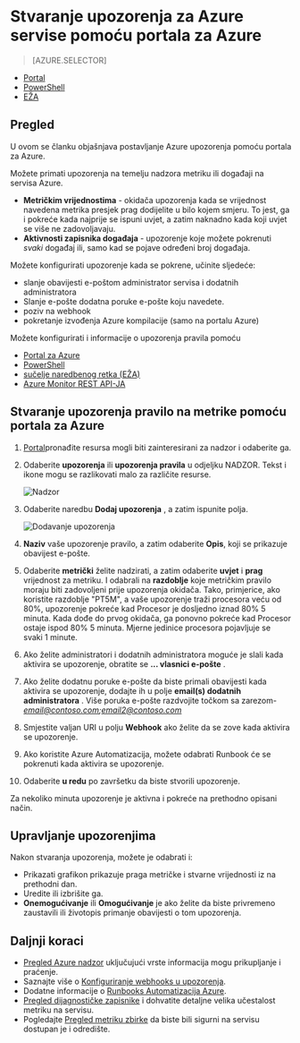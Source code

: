 <properties
    pageTitle="Stvaranje upozorenja za Azure servise pomoću portala za Azure | Microsoft Azure"
    description="Pomoću portala za Azure stvaranje Azure upozorenja koja se može pokrenuti obavijesti ili Automatizacija kada se ispuni uvjet koji navedete."
    authors="rboucher"
    manager="carolz"
    editor=""
    services="monitoring-and-diagnostics"
    documentationCenter="monitoring-and-diagnostics"/>

<tags
    ms.service="monitoring-and-diagnostics"
    ms.workload="na"
    ms.tgt_pltfrm="na"
    ms.devlang="na"
    ms.topic="article"
    ms.date="09/23/2016"
    ms.author="robb"/>

# <a name="use-azure-portal-to-create-alerts-for-azure-services"></a>Stvaranje upozorenja za Azure servise pomoću portala za Azure

> [AZURE.SELECTOR]
- [Portal](insights-alerts-portal.md)
- [PowerShell](insights-alerts-powershell.md)
- [EŽA](insights-alerts-command-line-interface.md)

## <a name="overview"></a>Pregled

U ovom se članku objašnjava postavljanje Azure upozorenja pomoću portala za Azure.   

Možete primati upozorenja na temelju nadzora metriku ili događaji na servisa Azure.

- **Metričkim vrijednostima** - okidača upozorenja kada se vrijednost navedena metrika presjek prag dodijelite u bilo kojem smjeru. To jest, ga i pokreće kada najprije se ispuni uvjet, a zatim naknadno kada koji uvjet se više ne zadovoljavaju.    
- **Aktivnosti zapisnika događaja** - upozorenje koje možete pokrenuti *svaki* događaj ili, samo kad se pojave određeni broj događaja.


Možete konfigurirati upozorenje kada se pokrene, učinite sljedeće:

- slanje obavijesti e-poštom administrator servisa i dodatnih administratora
- Slanje e-pošte dodatna poruke e-pošte koju navedete.
- poziv na webhook
- pokretanje izvođenja Azure kompilacije (samo na portalu Azure)

Možete konfigurirati i informacije o upozorenja pravila pomoću

- [Portal za Azure](insights-alerts-portal.md)
- [PowerShell](insights-alerts-powershell.md)
- [sučelje naredbenog retka (EŽA)](insights-alerts-command-line-interface.md)
- [Azure Monitor REST API-JA](https://msdn.microsoft.com/library/azure/dn931945.aspx)


## <a name="create-an-alert-rule-on-a-metric-with-the-azure-portal"></a>Stvaranje upozorenja pravilo na metrike pomoću portala za Azure

1. [Portal](https://portal.azure.com/)pronađite resursa mogli biti zainteresirani za nadzor i odaberite ga.

2. Odaberite **upozorenja** ili **upozorenja pravila** u odjeljku NADZOR. Tekst i ikone mogu se razlikovati malo za različite resurse.  

    ![Nadzor](./media/insights-alerts-portal/AlertRulesButton.png)


3. Odaberite naredbu **Dodaj upozorenja** , a zatim ispunite polja.

    ![Dodavanje upozorenja](./media/insights-alerts-portal/AddAlertOnlyParamsPage.png)

4. **Naziv** vaše upozorenje pravilo, a zatim odaberite **Opis**, koji se prikazuje obavijest e-pošte.
5. Odaberite **metrički** želite nadzirati, a zatim odaberite **uvjet** i **prag** vrijednost za metriku. I odabrali na **razdoblje** koje metričkim pravilo moraju biti zadovoljeni prije upozorenja okidača. Tako, primjerice, ako koristite razdoblje "PT5M", a vaše upozorenje traži procesora veću od 80%, upozorenje pokreće kad Procesor je dosljedno iznad 80% 5 minuta. Kada dođe do prvog okidača, ga ponovno pokreće kad Procesor ostaje ispod 80% 5 minuta. Mjerne jedinice procesora pojavljuje se svaki 1 minute.   

6. Ako želite administratori i dodatnih administratora moguće je slali kada aktivira se upozorenje, obratite se **... vlasnici e-pošte** .

7. Ako želite dodatnu poruke e-pošte da biste primali obavijesti kada aktivira se upozorenje, dodajte ih u polje **email(s) dodatnih administratora** . Više poruka e-pošte razdvojite točkom sa zarezom-*email@contoso.com;email2@contoso.com*

8. Smjestite valjan URI u polju **Webhook** ako želite da se zove kada aktivira se upozorenje.

9. Ako koristite Azure Automatizacija, možete odabrati Runbook će se pokrenuti kada aktivira se upozorenje.

10. Odaberite **u redu** po završetku da biste stvorili upozorenje.   

Za nekoliko minuta upozorenje je aktivna i pokreće na prethodno opisani način.

## <a name="managing-your-alerts"></a>Upravljanje upozorenjima

Nakon stvaranja upozorenja, možete je odabrati i:

- Prikazati grafikon prikazuje praga metričke i stvarne vrijednosti iz na prethodni dan.
- Uredite ili izbrišite ga.
- **Onemogućivanje** ili **Omogućivanje** je ako želite da biste privremeno zaustavili ili životopis primanje obavijesti o tom upozorenja.



## <a name="next-steps"></a>Daljnji koraci

* [Pregled Azure nadzor](monitoring-overview.md) uključujući vrste informacija mogu prikupljanje i praćenje.
* Saznajte više o [Konfiguriranje webhooks u upozorenja](insights-webhooks-alerts.md).
* Dodatne informacije o [Runbooks Automatizacija Azure](..\automation\automation-starting-a-runbook.md).
* [Pregled dijagnostičke zapisnike](monitoring-overview-of-diagnostic-logs.md) i dohvatite detaljne velika učestalost metriku na servisu.
* Pogledajte [Pregled metriku zbirke](insights-how-to-customize-monitoring.md) da biste bili sigurni na servisu dostupan je i odredište.
